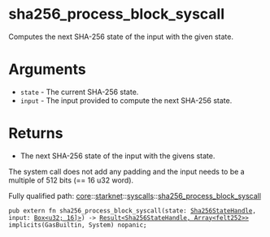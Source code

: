 # sha256_process_block_syscall

Computes the next SHA-256 state of the input with the given state.
# Arguments

- `state` - The current SHA-256 state.
- `input` - The input provided to compute the next SHA-256 state.
# Returns

- The next SHA-256 state of the input with the givens state.

The system call does not add any padding and the input needs to be a multiple of 512 bits
(== 16 u32 word).

Fully qualified path: [core](./core.md)::[starknet](./core-starknet.md)::[syscalls](./core-starknet-syscalls.md)::[sha256_process_block_syscall](./core-starknet-syscalls-sha256_process_block_syscall.md)

<pre><code class="language-cairo">pub extern fn sha256_process_block_syscall(state: <a href="core-sha256-Sha256StateHandle.html">Sha256StateHandle</a>, input: <a href="core-box-Box.html">Box&lt;u32; 16]&gt;</a>) -&gt; <a href="core-result-Result.html">Result&lt;Sha256StateHandle, Array&lt;felt252&gt;&gt;</a> implicits(GasBuiltin, System) nopanic;</code></pre>

